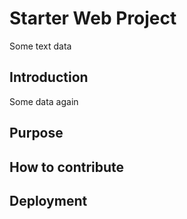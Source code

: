 # Starter Web Project

Some text data

## Introduction

Some data again
## Purpose

## How to contribute

## Deployment